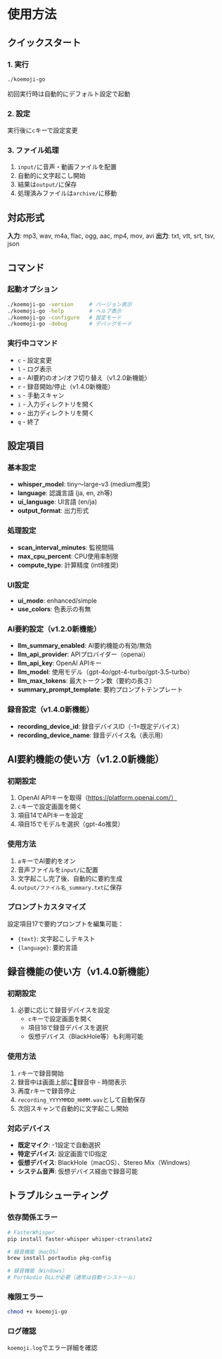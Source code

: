 # 使用方法

## クイックスタート

### 1. 実行
```bash
./koemoji-go
```
初回実行時は自動的にデフォルト設定で起動

### 2. 設定
実行後に`c`キーで設定変更

### 3. ファイル処理
1. `input/`に音声・動画ファイルを配置
2. 自動的に文字起こし開始
3. 結果は`output/`に保存
4. 処理済みファイルは`archive/`に移動

## 対応形式
**入力**: mp3, wav, m4a, flac, ogg, aac, mp4, mov, avi
**出力**: txt, vtt, srt, tsv, json

## コマンド

### 起動オプション
```bash
./koemoji-go -version     # バージョン表示
./koemoji-go -help        # ヘルプ表示
./koemoji-go -configure   # 設定モード
./koemoji-go -debug       # デバッグモード
```

### 実行中コマンド
- `c` - 設定変更
- `l` - ログ表示
- `a` - AI要約のオン/オフ切り替え（v1.2.0新機能）
- `r` - 録音開始/停止（v1.4.0新機能）
- `s` - 手動スキャン
- `i` - 入力ディレクトリを開く
- `o` - 出力ディレクトリを開く
- `q` - 終了

## 設定項目

### 基本設定
- **whisper_model**: tiny〜large-v3 (medium推奨)
- **language**: 認識言語 (ja, en, zh等)
- **ui_language**: UI言語 (en/ja)
- **output_format**: 出力形式

### 処理設定
- **scan_interval_minutes**: 監視間隔
- **max_cpu_percent**: CPU使用率制限
- **compute_type**: 計算精度 (int8推奨)

### UI設定
- **ui_mode**: enhanced/simple
- **use_colors**: 色表示の有無

### AI要約設定（v1.2.0新機能）
- **llm_summary_enabled**: AI要約機能の有効/無効
- **llm_api_provider**: APIプロバイダー（openai）
- **llm_api_key**: OpenAI APIキー
- **llm_model**: 使用モデル（gpt-4o/gpt-4-turbo/gpt-3.5-turbo）
- **llm_max_tokens**: 最大トークン数（要約の長さ）
- **summary_prompt_template**: 要約プロンプトテンプレート

### 録音設定（v1.4.0新機能）
- **recording_device_id**: 録音デバイスID（-1=既定デバイス）
- **recording_device_name**: 録音デバイス名（表示用）

## AI要約機能の使い方（v1.2.0新機能）

### 初期設定
1. OpenAI APIキーを取得（https://platform.openai.com/）
2. `c`キーで設定画面を開く
3. 項目14でAPIキーを設定
4. 項目15でモデルを選択（gpt-4o推奨）

### 使用方法
1. `a`キーでAI要約をオン
2. 音声ファイルを`input/`に配置
3. 文字起こし完了後、自動的に要約生成
4. `output/ファイル名_summary.txt`に保存

### プロンプトカスタマイズ
設定項目17で要約プロンプトを編集可能：
- `{text}`: 文字起こしテキスト
- `{language}`: 要約言語

## 録音機能の使い方（v1.4.0新機能）

### 初期設定
1. 必要に応じて録音デバイスを設定
   - `c`キーで設定画面を開く
   - 項目18で録音デバイスを選択
   - 仮想デバイス（BlackHole等）も利用可能

### 使用方法
1. `r`キーで録音開始
2. 録音中は画面上部に🔴録音中 - 時間表示
3. 再度`r`キーで録音停止
4. `recording_YYYYMMDD_HHMM.wav`として自動保存
5. 次回スキャンで自動的に文字起こし開始

### 対応デバイス
- **既定マイク**: -1設定で自動選択
- **特定デバイス**: 設定画面でID指定
- **仮想デバイス**: BlackHole（macOS）、Stereo Mix（Windows）
- **システム音声**: 仮想デバイス経由で録音可能

## トラブルシューティング

### 依存関係エラー
```bash
# FasterWhisper
pip install faster-whisper whisper-ctranslate2

# 録音機能（macOS）
brew install portaudio pkg-config

# 録音機能（Windows）
# PortAudio DLLが必要（通常は自動インストール）
```

### 権限エラー
```bash
chmod +x koemoji-go
```

### ログ確認
`koemoji.log`でエラー詳細を確認